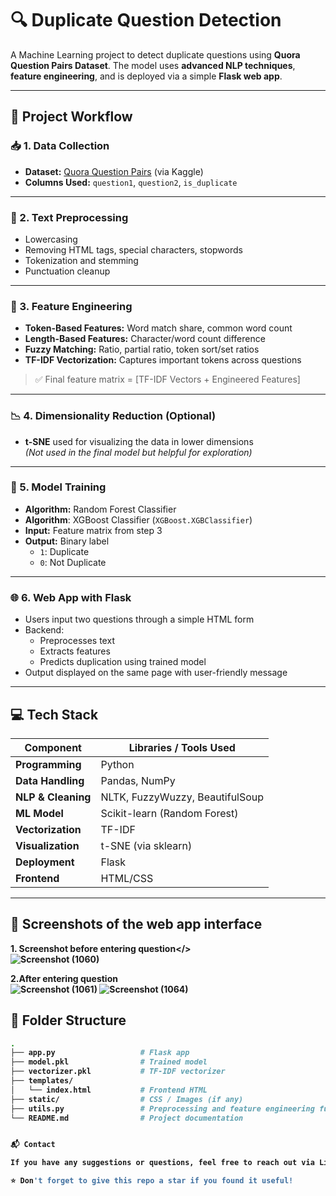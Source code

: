 # 🔍 Duplicate Question Detection

A Machine Learning project to detect duplicate questions using **Quora Question Pairs Dataset**. The model uses **advanced NLP techniques**, **feature engineering**, and is deployed via a simple **Flask web app**.

---

## 🚀 Project Workflow

### 📥 1. Data Collection
- **Dataset:** [Quora Question Pairs](https://www.kaggle.com/c/quora-question-pairs) (via Kaggle)
- **Columns Used:** `question1`, `question2`, `is_duplicate`

---

### 🧹 2. Text Preprocessing
- Lowercasing
- Removing HTML tags, special characters, stopwords
- Tokenization and stemming
- Punctuation cleanup

---

### 🧠 3. Feature Engineering
- **Token-Based Features:** Word match share, common word count
- **Length-Based Features:** Character/word count difference
- **Fuzzy Matching:** Ratio, partial ratio, token sort/set ratios
- **TF-IDF Vectorization:** Captures important tokens across questions

> ✅ Final feature matrix = [TF-IDF Vectors + Engineered Features]

---

### 📉 4. Dimensionality Reduction (Optional)
- **t-SNE** used for visualizing the data in lower dimensions  
*(Not used in the final model but helpful for exploration)*

---

### 🤖 5. Model Training
- **Algorithm:** Random Forest Classifier
- **Algorithm**: XGBoost Classifier (`XGBoost.XGBClassifier`)
- **Input:** Feature matrix from step 3
- **Output:** Binary label  
  - `1`: Duplicate  
  - `0`: Not Duplicate

---

### 🌐 6. Web App with Flask
- Users input two questions through a simple HTML form
- Backend:
  - Preprocesses text
  - Extracts features
  - Predicts duplication using trained model
- Output displayed on the same page with user-friendly message

---

## 💻 Tech Stack

| Component         | Libraries / Tools Used                                |
|------------------|--------------------------------------------------------|
| **Programming**   | Python                                                 |
| **Data Handling** | Pandas, NumPy                                          |
| **NLP & Cleaning**| NLTK, FuzzyWuzzy, BeautifulSoup                        |
| **ML Model**      | Scikit-learn (Random Forest)                           |
| **Vectorization** | TF-IDF                                                 |
| **Visualization** | t-SNE (via sklearn)                                   |
| **Deployment**    | Flask                                                  |
| **Frontend**      | HTML/CSS                                               |

---

## 📸 Screenshots of the web app interface
<b>1. Screenshot before entering question</><br>
![Screenshot (1060)](https://github.com/user-attachments/assets/97b5648f-72fb-444b-afb4-b65989b98359)


<b> 2.After entering question</b><br>
![Screenshot (1061)](https://github.com/user-attachments/assets/faac1c08-a4ba-44df-a38d-663e96d24501)
![Screenshot (1064)](https://github.com/user-attachments/assets/9a10349d-9444-4e6d-b6a6-677a0f9daa66)






## 📁 Folder Structure

```bash
.
├── app.py                   # Flask app
├── model.pkl                # Trained model
├── vectorizer.pkl           # TF-IDF vectorizer
├── templates/
│   └── index.html           # Frontend HTML
├── static/                  # CSS / Images (if any)
├── utils.py                 # Preprocessing and feature engineering functions
└── README.md                # Project documentation


📬 Contact

If you have any suggestions or questions, feel free to reach out via LinkedIn or open an issue!

⭐ Don't forget to give this repo a star if you found it useful!
